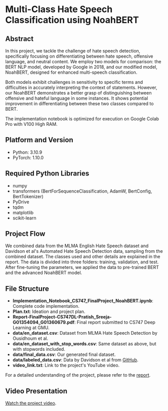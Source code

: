 # Multi-Class Hate Speech Classification using NoahBERT

## Abstract

In this project, we tackle the challenge of hate speech detection, specifically focusing on differentiating between hate speech, offensive language, and neutral content. We employ two models for comparison: the BERT NLP model, developed by Google in 2018, and our modified model, NoahBERT, designed for enhanced multi-speech classification.

Both models exhibit challenges in sensitivity to specific terms and difficulties in accurately interpreting the context of statements. However, our NoahBERT demonstrates a better grasp of distinguishing between offensive and hateful language in some instances. It shows potential improvement in differentiating between these two classes compared to BERT.

The implementation notebook is optimized for execution on Google Colab Pro with V100 High RAM.

## Platform and Version

- Python: 3.10.9
- PyTorch: 1.10.0

## Required Python Libraries

- numpy
- transformers (BertForSequenceClassification, AdamW, BertConfig, BertTokenizer)
- PyDrive
- tqdm
- matplotlib
- scikit-learn

## Project Flow

We combined data from the MLMA English Hate Speech dataset and Davidson et al's Automated Hate Speech Detection data, sampling from the combined dataset. The classes used and other details are explained in the report. The data is divided into three folders: training, validation, and test. After fine-tuning the parameters, we applied the data to pre-trained BERT and the advanced NoahBERT model.

## File Structure

- **Implementation_Notebook_CS747_FinalProject_NoahBERT.ipynb**: Complete code implementation.
- **Plan.txt**: Ideation and project plan.
- **Report-FinalProject-CS747DL-Pratish_Sreeja-G01354094_G01360679.pdf**: Final report submitted to CS747 Deep Learning at GMU.
- **data/en_dataset.csv**: Dataset from MLMA Hate Speech Detection by Ousidhoum et al.
- **data/en_dataset_with_stop_words.csv**: Same dataset as above, but with stopwords included.
- **data/final_data.csv**: Our generated final dataset.
- **data/labeled_data.csv**: Data by Davidson et al from [GitHub](https://github.com/t-davidson/hate-speech-and-offensive-language/tree/master).
- **video_link.txt**: Link to the project's YouTube video.

For a detailed understanding of the project, please refer to the [report](Report-FinalProject-CS747DL-Pratish_Sreeja-G01354094_G01360679.pdf).

## Video Presentation

[Watch the project video](https://youtu.be/grzI3VPdG7M).
